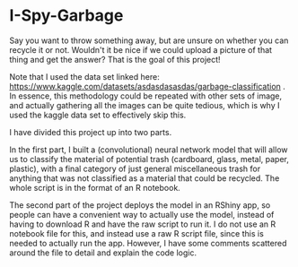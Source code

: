 # I-Spy-Garbage

Say you want to throw something away, but are unsure on whether you can recycle it or not. Wouldn't it be nice if we could upload a picture of that thing and get the answer? That is the goal of this project!

Note that I used the data set linked here: https://www.kaggle.com/datasets/asdasdasasdas/garbage-classification .
In essence, this methodology could be repeated with other sets of image, and actually gathering all the images can be quite tedious, which is why I used the kaggle data set to effectively skip this.

I have divided this project up into two parts.

In the first part, I built a (convolutional) neural network model that will allow us to classify the material of potential trash (cardboard, glass, metal, paper, plastic), with a final category of just general miscellaneous trash for anything that was not classified as a material that could be recycled. The whole script is in the format of an R notebook.

The second part of the project deploys the model in an RShiny app, so people can have a convenient way to actually use the model, instead of having to download R and have the raw script to run it. I do not use an R notebook file for this, and instead use a raw R script file, since this is needed to actually run the app. However, I have some comments scattered around the file to detail and explain the code logic.


